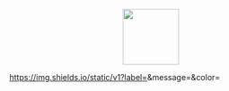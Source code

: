 <p align="center"><img width="100px" src="https://user-images.githubusercontent.com/67590378/108642353-722cab80-7483-11eb-9da8-2dffd87ebd38"></p>


https://img.shields.io/static/v1?label=<LABEL>&message=<MESSAGE>&color=<COLOR>
